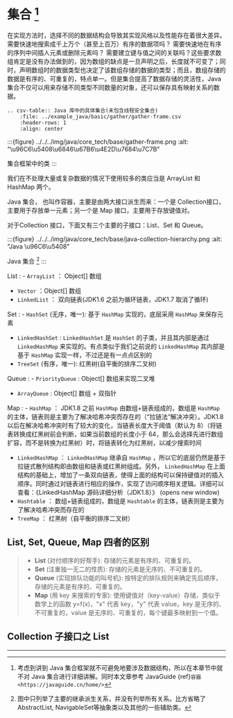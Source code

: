 # 集合 [^id4]

在实现方法时，选择不同的数据结构会导致其实现风格以及性能存在着很大差异。需要快速地搜索成千上万个（甚至上百万）有序的数据项吗？ 需要快速地在有序的序列中间插人元素或删除元素吗？ 需要建立键与值之间的关联吗？这些要求数组肯定是没有办法做到的，因为数组的缺点是一旦声明之后，长度就不可变了；同时，声明数组时的数据类型也决定了该数组存储的数据的类型；而且，数组存储的数据是有序的、可重复的，特点单一。但是集合提高了数据存储的灵活性，Java 集合不仅可以用来存储不同类型不同数量的对象，还可以保存具有映射关系的数据。

```{eval-rst}
.. csv-table:: Java 库中的具体集合(未包含线程安全集合)
    :file: ../example_java/basic/gather/gather-frame.csv
    :header-rows: 1
    :align: center
```

:::{figure} ../../../img/java/core_tech/base/gather-frame.png
:alt: "\u96C6\u5408\u6846\u67B6\u4E2D\u7684\u7C7B"

集合框架中的类
:::

我们在不处理大量或复杂数据的情况下使用较多的类应当是 ArrayList 和 HashMap 两个。

Java 集合， 也叫作容器，主要是由两大接口派生而来：一个是 Collection接口，主要用于存放单一元素；另一个是 Map 接口，主要用于存放键值对。

对于Collection 接口，下面又有三个主要的子接口：List、Set 和 Queue。

:::{figure} ../../../img/java/core_tech/base/java-collection-hierarchy.png
:alt: "Java \u96C6\u5408"

Java 集合 [^id5]
:::

List
: - `ArrayList` ： Object\[\] 数组
  - `Vector` ：Object\[\] 数组
  - `LinkedList` ： 双向链表(JDK1.6 之前为循环链表，JDK1.7 取消了循环)

Set
: - `HashSet` (无序，唯一): 基于 `HashMap` 实现的，底层采用 `HashMap` 来保存元素
  - `LinkedHashSet` : `LinkedHashSet` 是 `HashSet` 的子类，并且其内部是通过 `LinkedHashMap` 来实现的。有点类似于我们之前说的 `LinkedHashMap` 其内部是基于 `HashMap` 实现一样，不过还是有一点点区别的
  - `TreeSet` (有序，唯一): 红黑树(自平衡的排序二叉树)

Queue
: - `PriorityQueue` : Object\[\] 数组来实现二叉堆
  - `ArrayQueue` : Object\[\] 数组 + 双指针

Map
: - `HashMap` ： JDK1.8 之前 `HashMap` 由数组+链表组成的，数组是 `HashMap` 的主体，链表则是主要为了解决哈希冲突而存在的（“拉链法”解决冲突）。JDK1.8 以后在解决哈希冲突时有了较大的变化，当链表长度大于阈值（默认为 8）（将链表转换成红黑树前会判断，如果当前数组的长度小于 64，那么会选择先进行数组扩容，而不是转换为红黑树）时，将链表转化为红黑树，以减少搜索时间
  - `LinkedHashMap` ： `LinkedHashMap` 继承自 `HashMap` ，所以它的底层仍然是基于拉链式散列结构即由数组和链表或红黑树组成。另外， `LinkedHashMap` 在上面结构的基础上，增加了一条双向链表，使得上面的结构可以保持键值对的插入顺序。同时通过对链表进行相应的操作，实现了访问顺序相关逻辑。详细可以查看：《LinkedHashMap 源码详细分析（JDK1.8）》  (opens new window)
  - `Hashtable` ： 数组+链表组成的，数组是 `Hashtable` 的主体，链表则是主要为了解决哈希冲突而存在的
  - `TreeMap` ： 红黑树（自平衡的排序二叉树）



## List, Set, Queue, Map 四者的区别

> - **List** (对付顺序的好帮手): 存储的元素是有序的、可重复的。
> - **Set** (注重独一无二的性质): 存储的元素是无序的、不可重复的。
> - **Queue** (实现排队功能的叫号机): 按特定的排队规则来确定先后顺序，存储的元素是有序的、可重复的。
> - **Map** (用 key 来搜索的专家): 使用键值对（key-value）存储，类似于数学上的函数 y=f(x)，"x" 代表 key，"y" 代表 value，key 是无序的、不可重复的，value 是无序的、可重复的，每个键最多映射到一个值。



## Collection 子接口之 List



______________________________________________________________________

[^id4]: 考虑到讲到 Java 集合框架就不可避免地要涉及数据结构，所以在本章节中就不对 Java 集合进行详细讲解。同时本文章参考 JavaGuide {ref}`容器 <https://javaguide.cn/home/>`

[^id5]: 图中只列举了主要的继承派生关系，并没有列举所有关系。比方省略了AbstractList, NavigableSet等抽象类以及其他的一些辅助类。
